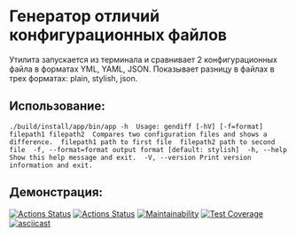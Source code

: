 # Генератор отличий конфигурационных файлов

Утилита запускается из терминала и сравнивает 2 конфигурационных файла в форматах YML, YAML, JSON. 
Показывает разницу в файлах в трех форматах: plain, stylish, json. 

## Использование:

`./build/install/app/bin/app -h 
Usage: gendiff [-hV] [-f=format] filepath1 filepath2 
Compares two configuration files and shows a difference. 
      filepath1 path to first file 
      filepath2 path to second file 
  -f, --format=format output format [default: stylish] 
  -h, --help Show this help message and exit. 
  -V, --version Print version information and exit.`

## Демонстрация:
[![Actions Status](https://github.com/SergeiMed/java-project-lvl2/workflows/hexlet-check/badge.svg)](https://github.com/SergeiMed/java-project-lvl2/actions)
[![Actions Status](https://github.com/SergeiMed/java-project-lvl2/workflows/github-actions/badge.svg)](https://github.com/SergeiMed/java-project-lvl2/actions)
[![Maintainability](https://api.codeclimate.com/v1/badges/b46615d8109ff2d6d84c/maintainability)](https://codeclimate.com/github/SergeiMed/java-project-lvl2/maintainability)
[![Test Coverage](https://api.codeclimate.com/v1/badges/b46615d8109ff2d6d84c/test_coverage)](https://codeclimate.com/github/SergeiMed/java-project-lvl2/test_coverage)
[![asciicast](https://asciinema.org/a/omSn73Okp0pH6aiaN8DPhvYnq.svg)](https://asciinema.org/a/omSn73Okp0pH6aiaN8DPhvYnq)

